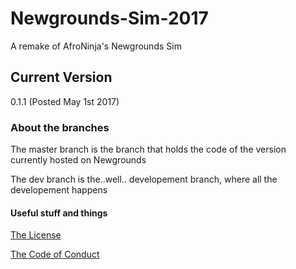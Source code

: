# Newgrounds-Sim-2017 
A remake of AfroNinja's Newgrounds Sim
## Current Version
0.1.1 (Posted May 1st 2017)

### About the branches
The master branch is the branch that holds the code of the version currently hosted on Newgrounds

The dev branch is the..well.. developement branch, where all the developement happens

#### Useful stuff and things

[The License](/LICENSE.md)

[The Code of Conduct](/CODE_OF_CONDUCT.md)
